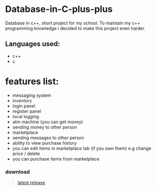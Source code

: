 # Database-in-C-plus-plus
Database in c++, short project for my school. To maintain my c++ programming knowledge i decided to make this project even harder.

## Languages used:
* c++
* c

# features list:
* messaging system
* inventory
* login panel
* register panel
* local logging
* atm machine (you can get money)
* sending money to other person
* marketplace 
* sending messages to other person
* ability to view purchase history
* you can edit items in marketplace tab (if you own them) e.g change price / delete
* you can purchase items from marketplace 

### download
> [latest release](https://github.com/d4niell/Database-in-C-plus-plus/releases/tag/v1.1.3)
